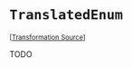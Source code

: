 `TranslatedEnum`
===================================================================================================

<small>\[[Transformation Source](../../Biohazrd/#Declarations/TranslatedEnum.cs)\]</small>

TODO
